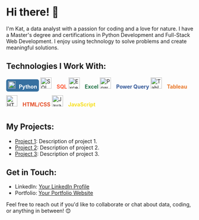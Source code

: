 # Hi there! 👋

I'm Kat, a data analyst with a passion for coding and a love for nature. I have a Master's degree and certifications in Python Development and Full-Stack Web Development. I enjoy using technology to solve problems and create meaningful solutions.

## Technologies I Work With:

<div style="display: inline-block; margin-bottom: 10px; padding: 5px; border-radius: 5px; background-color: #3670a0; color: white;">
  <img src="https://upload.wikimedia.org/wikipedia/commons/c/c3/Python-logo-notext.svg" alt="Python" height="20" style="margin-right: 5px;">
  <span style="font-weight: bold;">Python</span>
</div>

<div style="display: inline-block; margin-bottom: 10px;">
  <img src="https://upload.wikimedia.org/wikipedia/commons/9/97/Sqlite-square-icon.svg" alt="SQL" height="30" style="margin-right: 10px;">
  <span style="font-weight: bold; color: #ff5733;">SQL</span>
</div>

<div style="display: inline-block; margin-bottom: 10px;">
  <img src="https://upload.wikimedia.org/wikipedia/commons/7/7a/Microsoft_Excel_2013-2019_logo.svg" alt="Excel" height="30" style="margin-right: 10px;">
  <span style="font-weight: bold; color: #217346;">Excel</span>
</div>

<div style="display: inline-block; margin-bottom: 10px;">
  <img src="https://upload.wikimedia.org/wikipedia/commons/f/f5/Power-query-logo.svg" alt="Power Query" height="30" style="margin-right: 10px;">
  <span style="font-weight: bold; color: #2f5597;">Power Query</span>
</div>

<div style="display: inline-block; margin-bottom: 10px;">
  <img src="https://upload.wikimedia.org/wikipedia/commons/e/ed/Tableau_Logo.svg" alt="Tableau" height="30" style="margin-right: 10px;">
  <span style="font-weight: bold; color: #e97627;">Tableau</span>
</div>

<div style="display: inline-block; margin-bottom: 10px;">
  <img src="https://upload.wikimedia.org/wikipedia/commons/6/61/HTML5_logo_and_wordmark.svg" alt="HTML/CSS" height="30" style="margin-right: 10px;">
  <span style="font-weight: bold; color: #e44d26;">HTML/CSS</span>
</div>

<div style="display: inline-block; margin-bottom: 10px;">
  <img src="https://upload.wikimedia.org/wikipedia/commons/6/6a/JavaScript-logo.png" alt="JavaScript" height="30" style="margin-right: 10px;">
  <span style="font-weight: bold; color: #f7df1e;">JavaScript</span>
</div>

## My Projects:

- [Project 1](link-to-project-1): Description of project 1.
- [Project 2](link-to-project-2): Description of project 2.
- [Project 3](link-to-project-3): Description of project 3.

## Get in Touch:

- LinkedIn: [Your LinkedIn Profile](link-to-linkedin)
- Portfolio: [Your Portfolio Website](link-to-portfolio)

Feel free to reach out if you'd like to collaborate or chat about data, coding, or anything in between! 😊
